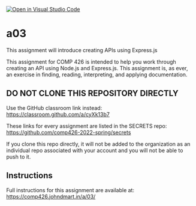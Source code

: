 [![Open in Visual Studio Code](https://classroom.github.com/assets/open-in-vscode-c66648af7eb3fe8bc4f294546bfd86ef473780cde1dea487d3c4ff354943c9ae.svg)](https://classroom.github.com/online_ide?assignment_repo_id=7752420&assignment_repo_type=AssignmentRepo)
# a03
This assignment will introduce creating APIs using Express.js

This assignment for COMP 426 is intended to help you work through creating an API using Node.js and Express.js.
This assignment is, as ever, an exercise in finding, reading, interpreting, and applying documentation.

## DO NOT CLONE THIS REPOSITORY DIRECTLY

Use the GitHub classroom link instead: https://classroom.github.com/a/cyXk13b7

These links for every assignment are listed in the SECRETS repo: https://github.com/comp426-2022-spring/secrets

If you clone this repo directly, it will not be added to the organization as an individual repo associated with your account and you will not be able to push to it.

## Instructions

Full instructions for this assignment are available at: https://comp426.johndmart.in/a/03/

